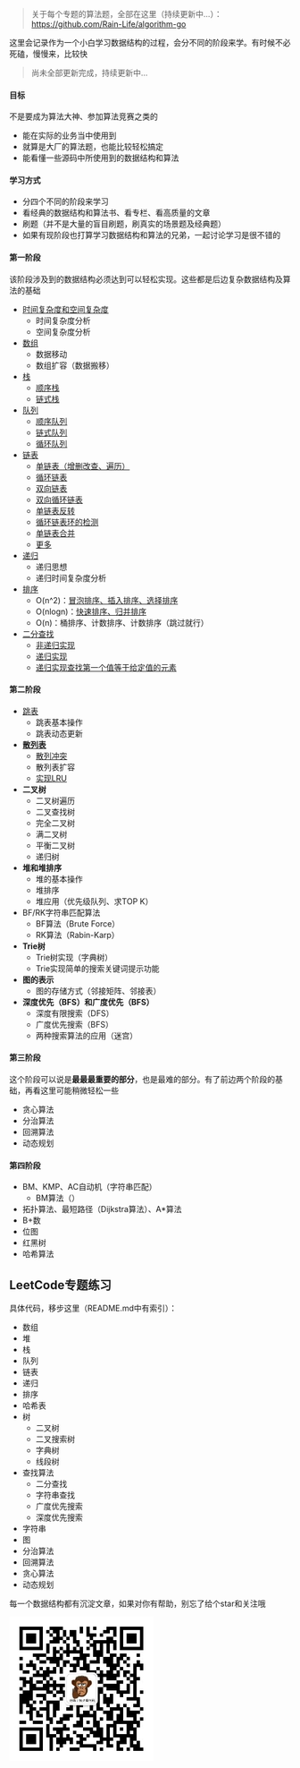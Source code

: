 >关于每个专题的算法题，全部在这里（持续更新中...）：https://github.com/Rain-Life/algorithm-go

这里会记录作为一个小白学习数据结构的过程，会分不同的阶段来学。有时候不必死磕，慢慢来，比较快

>尚未全部更新完成，持续更新中...

#### 目标
不是要成为算法大神、参加算法竞赛之类的
* 能在实际的业务当中使用到
* 就算是大厂的算法题，也能比较轻松搞定
* 能看懂一些源码中所使用到的数据结构和算法

#### 学习方式
* 分四个不同的阶段来学习
* 看经典的数据结构和算法书、看专栏、看高质量的文章
* 刷题（并不是大量的盲目刷题，刷真实的场景题及经典题）
* 如果有现阶段也打算学习数据结构和算法的兄弟，一起讨论学习是很不错的

#### 第一阶段
该阶段涉及到的数据结构必须达到可以轻松实现。这些都是后边复杂数据结构及算法的基础

* [时间复杂度和空间复杂度](https://mp.weixin.qq.com/s?__biz=MzU5MjA1MzcyMA==&mid=2247484405&idx=1&sn=30f2ae319ca0e7b10e821f6cd76bb5f0&chksm=fe24d742c9535e54316013decdc9ea9da239b816d372d270f8eb1b7c8ca3770fd5a0dcd40275&token=1596559759&lang=zh_CN#rd)
   * 时间复杂度分析
   * 空间复杂度分析
* [数组](https://mp.weixin.qq.com/s?__biz=MzU5MjA1MzcyMA==&mid=2247484982&idx=1&sn=1b7b2c50c5bce6c4eaaf04b9d7d7ce50&chksm=fe24d281c9535b97f34a68dbd8875d9f58bad917a7f21e114f78486e76d5a18a903d254be8a0&token=1596559759&lang=zh_CN#rd)
   * 数据移动
   * 数组扩容（数据搬移）
* [栈](https://mp.weixin.qq.com/s/-qFPqV34Go47_nJ7dw0eTw)
   * [顺序栈](https://github.com/Rain-Life/data-structure/blob/master/Stack/arrayStack/arrayStack.go)
   * [链式栈](https://github.com/Rain-Life/data-structure/blob/master/Stack/linkListStack/linkListStack.go)
* [队列](https://mp.weixin.qq.com/s/-qFPqV34Go47_nJ7dw0eTw)
   * [顺序队列](https://github.com/Rain-Life/data-structure/blob/master/Queue/arrayQueue/arrayQueue.go)
   * [链式队列](https://github.com/Rain-Life/data-structure/blob/master/Queue/linkListQueue/linkListQueue.go)
   * [循环队列](https://github.com/Rain-Life/data-structure/blob/master/Queue/loopQueue/loopQueue.go)
* [链表](https://mp.weixin.qq.com/s/kILIFX22Djdil7hWoGMTOQ)
   * [单链表（增删改查、遍历）](https://github.com/Rain-Life/data-structure/blob/master/LinkList/baseList.go)
   * [循环链表](https://github.com/Rain-Life/data-structure/blob/master/LinkList/loopLinkList/loopLinkedList.go)
   * [双向链表](https://github.com/Rain-Life/data-structure/blob/master/LinkList/doublyLinkedList/doublyLinkedList.go)
   * [双向循环链表](https://github.com/Rain-Life/data-structure/blob/master/LinkList/doublyLoopLinkedList/doublyLoopLinkedList.go)
   * [单链表反转](https://mp.weixin.qq.com/s/GFDEOpF7tFcKPB8Q-UNdXA)
   * [循环链表环的检测](https://mp.weixin.qq.com/s/GFDEOpF7tFcKPB8Q-UNdXA)
   * [单链表合并](https://mp.weixin.qq.com/s/GFDEOpF7tFcKPB8Q-UNdXA)
   * [更多](https://mp.weixin.qq.com/s/6amum0iNRxgitXTPG47ExQ)
* [递归](https://mp.weixin.qq.com/s/ku9wPF3V4Y8SECw8eQxnfQ)
   * 递归思想
   * 递归时间复杂度分析 
* [排序](https://mp.weixin.qq.com/s/POoYx0E-lN2CwDOI8Rtdyw)
   * O(n^2)：[冒泡排序、插入排序、选择排序](https://mp.weixin.qq.com/s/POoYx0E-lN2CwDOI8Rtdyw)
   * O(nlogn)：[快速排序、归并排序](https://mp.weixin.qq.com/s/G84aBHEMa5sSr36HRLmBHQ)
   * O(n)：桶排序、计数排序、计数排序（跳过就行）
* [二分查找](https://mp.weixin.qq.com/s/JLw7m1fFGeu6j141q3zN5w)
   * [非递归实现](https://github.com/Rain-Life/data-structure/blob/master/BinarySearch/implement.go)
   * [递归实现](https://github.com/Rain-Life/data-structure/blob/master/BinarySearch/implement.go)
   * [递归实现查找第一个值等于给定值的元素](https://github.com/Rain-Life/data-structure/blob/master/BinarySearch/implement.go)

#### 第二阶段

* [跳表](https://mp.weixin.qq.com/s?__biz=MzU5MjA1MzcyMA==&mid=2247485195&idx=1&sn=d44e1cbf26cd9c53578f721b0db3f74e&chksm=fe24d3bcc9535aaab2e278edb4709a4c4e5d2da932a50b7f59c63121a072b4f9c078aa030239&token=1596559759&lang=zh_CN#rd)
   * 跳表基本操作
   * 跳表动态更新
* **[散列表](https://mp.weixin.qq.com/s/BpgaNMTH6bZxNZ0-IIQYzQ)**
   * [散列冲突](https://github.com/Rain-Life/data-structure/tree/master/hashTable)
   * 散列表扩容
   * [实现LRU](https://github.com/Rain-Life/data-structure/blob/master/hashTable/hash/LRU.go)
* **二叉树**
   * 二叉树遍历
   * 二叉查找树
   * 完全二叉树
   * 满二叉树
   * 平衡二叉树
   * 递归树
* **堆和堆排序**
   * 堆的基本操作
   * 堆排序
   * 堆应用（优先级队列、求TOP K）
* BF/RK字符串匹配算法
   * BF算法（Brute Force）
   * RK算法（Rabin-Karp）
* **Trie树**
   * Trie树实现（字典树）
   * Trie实现简单的搜索关键词提示功能
* **图的表示**
   * 图的存储方式（邻接矩阵、邻接表）
* **深度优先（BFS）和广度优先（BFS）**
   * 深度有限搜索（DFS）
   * 广度优先搜索（BFS）
   * 两种搜索算法的应用（迷宫）

#### 第三阶段
这个阶段可以说是**最最最重要的部分**，也是最难的部分。有了前边两个阶段的基础，再看这里可能稍微轻松一些

* 贪心算法
* 分治算法
* 回溯算法
* 动态规划

#### 第四阶段
* BM、KMP、AC自动机（字符串匹配）
   * BM算法（）
* 拓扑算法、最短路径（Dijkstra算法）、A*算法
* B+数
* 位图
* 红黑树
* 哈希算法

## LeetCode专题练习
具体代码，移步这里（README.md中有索引）：
* 数组
* 堆
* 栈
* 队列
* 链表
* 递归
* 排序
* 哈希表
* 树
   * 二叉树
   * 二叉搜索树
   * 字典树
   * 线段树
* 查找算法
   * 二分查找
   * 字符串查找
   * 广度优先搜索
   * 深度优先搜索
* 字符串
* 图
* 分治算法
* 回溯算法
* 贪心算法
* 动态规划


每一个数据结构都有沉淀文章，如果对你有帮助，别忘了给个star和关注哦

![image](https://github.com/Rain-Life/data-structure/blob/master/photos/%E5%85%AC%E4%BC%97%E5%8F%B7.jpg)
